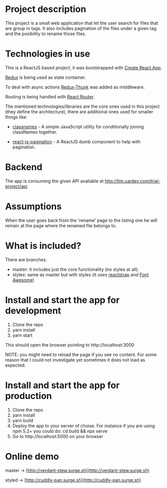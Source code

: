 # Project description

This project is a small web application that let the user search for files that are group in tags. It also includes pagination of the files under a given tag and the posibility to rename those files.

# Technologies in use

This is a ReactJS based project, it was bootstrapped with [Create React App](https://github.com/facebook/create-react-app).

[Redux](https://redux.js.org/) is being used as state container.

To deal with async actions [Redux-Thunk](https://github.com/reduxjs/redux-thunk) was added as middleware.

Routing is being handled with [React Router](https://github.com/ReactTraining/react-router).

The mentioned technologies/libraries are the core ones used in this project (they define the architecture), there are additional ones used for smaller things like:

- [classnames](https://www.npmjs.com/package/classnames) - A simple JavaScript utility for conditionally joining classNames together.

- [react-js-pagination](https://www.npmjs.com/package/react-js-pagination) - A ReactJS dumb component to help with pagination.

# Backend

The app is consuming the given API avaliable at http://tim.uardev.com/trial-project/api

# Assumptions

When the user goes back from the 'rename' page to the listing one he will remain at the page where the renamed file belongs to.

# What is included?

There are branches:

- master: it includes just the core functionality (no styles at all).
- styles: same as master but with styles (it uses [reactstrap](https://reactstrap.github.io/) and [Font Awesome](https://fontawesome.com/))

# Install and start the app for development

1. Clone the repo
2. yarn install
3. yarn start

This should open the browser pointing to http://localhost:3000

NOTE: you might need to reload the page if you see no content. For some reason that I could not investigate yet sometimes it does not load as expected.

# Install and start the app for production

1. Clone the repo
2. yarn install
3. yarn build
4. Deploy the app to your server of choise. For instance if you are using npm 5.2+ you could do: cd build && npx serve
5. Go to http://localhost:5000 on your browser

# Online demo

master -> [http://verdant-stew.surge.sh](http://verdant-stew.surge.sh)

styled -> [http://cuddly-pan.surge.sh](http://cuddly-pan.surge.sh)

